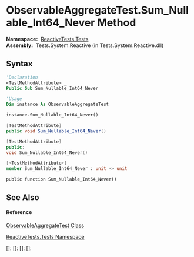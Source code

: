 # ObservableAggregateTest.Sum\_Nullable\_Int64\_Never Method

**Namespace:**  [ReactiveTests.Tests](ReactiveTests.Tests\ReactiveTests.Tests.md)  
**Assembly:**  Tests.System.Reactive (in Tests.System.Reactive.dll)

## Syntax

```vb
'Declaration
<TestMethodAttribute> _
Public Sub Sum_Nullable_Int64_Never
```

```vb
'Usage
Dim instance As ObservableAggregateTest

instance.Sum_Nullable_Int64_Never()
```

```csharp
[TestMethodAttribute]
public void Sum_Nullable_Int64_Never()
```

```c++
[TestMethodAttribute]
public:
void Sum_Nullable_Int64_Never()
```

```fsharp
[<TestMethodAttribute>]
member Sum_Nullable_Int64_Never : unit -> unit 
```

```jscript
public function Sum_Nullable_Int64_Never()
```

## See Also

#### Reference

[ObservableAggregateTest Class](ObservableAggregateTest\ObservableAggregateTest.md)

[ReactiveTests.Tests Namespace](ReactiveTests.Tests\ReactiveTests.Tests.md)

[]: 
[]: 
[]: 
[]: 